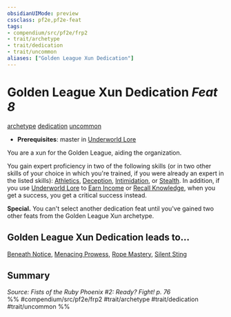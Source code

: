 ```yaml
---
obsidianUIMode: preview
cssclass: pf2e,pf2e-feat
tags:
- compendium/src/pf2e/frp2
- trait/archetype
- trait/dedication
- trait/uncommon
aliases: ["Golden League Xun Dedication"]
---
```

# Golden League Xun Dedication  *Feat 8*  
[archetype](../../rules/traits/archetype.md)  [dedication](../../rules/traits/dedication.md)  [uncommon](../../rules/traits/uncommon.md)  

- **Prerequisites**: master in [Underworld Lore](../skills.md#Lore)

You are a xun for the Golden League, aiding the organization.

You gain expert proficiency in two of the following skills (or in two other skills of your choice in which you're trained, if you were already an expert in the listed skills): [Athletics](../skills.md#Athletics), [Deception](../skills.md#Deception), [Intimidation](../skills.md#Intimidation), or [Stealth](../skills.md#Stealth). In addition, if you use [Underworld Lore](../skills.md#Lore) to [Earn Income](../../rules/actions/earn-income.md) or [Recall Knowledge](../../rules/actions/recall-knowledge.md), when you get a success, you get a critical success instead.

**Special.** You can't select another dedication feat until you've gained two other feats from the Golden League Xun archetype.

## Golden League Xun Dedication leads to...

[Beneath Notice](beneath-notice-frp2.md), [Menacing Prowess](menacing-prowess-frp2.md), [Rope Mastery](rope-mastery-frp2.md), [Silent Sting](silent-sting-frp2.md)

## Summary

*Source: Fists of the Ruby Phoenix #2: Ready? Fight! p. 76*  
%% #compendium/src/pf2e/frp2 #trait/archetype #trait/dedication #trait/uncommon %%